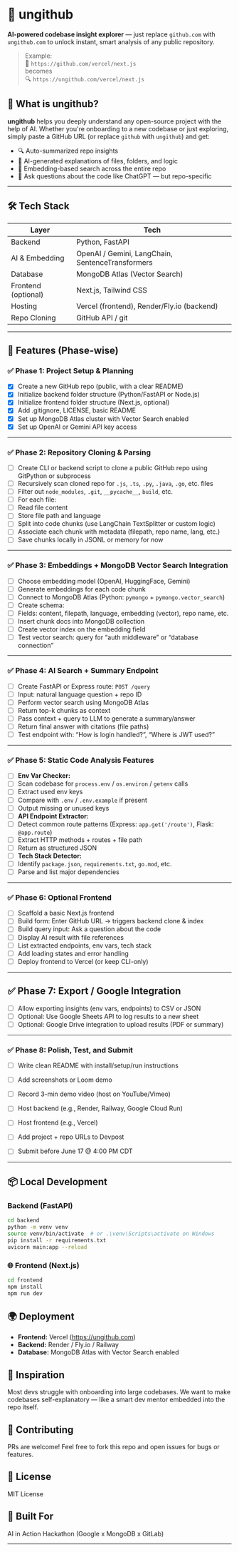# 🧠 ungithub

**AI-powered codebase insight explorer** — just replace `github.com` with `ungithub.com` to unlock instant, smart analysis of any public repository.

> Example:  
> 🔗 `https://github.com/vercel/next.js`  
> becomes  
> 🔍 `https://ungithub.com/vercel/next.js`


## 🚀 What is ungithub?

**ungithub** helps you deeply understand any open-source project with the help of AI. Whether you're onboarding to a new codebase or just exploring, simply paste a GitHub URL (or replace `github` with `ungithub`) and get:

- 🔍 Auto-summarized repo insights
- 🧠 AI-generated explanations of files, folders, and logic
- 🧩 Embedding-based search across the entire repo
- 📎 Ask questions about the code like ChatGPT — but repo-specific

---

## 🛠️ Tech Stack

| Layer        | Tech                          |
|-------------|-------------------------------|
| Backend      | Python, FastAPI               |
| AI & Embedding | OpenAI / Gemini, LangChain, SentenceTransformers |
| Database     | MongoDB Atlas (Vector Search) |
| Frontend (optional) | Next.js, Tailwind CSS          |
| Hosting      | Vercel (frontend), Render/Fly.io (backend) |
| Repo Cloning | GitHub API / git              |

---

## 🧰 Features (Phase-wise)
 
### ✅ Phase 1: Project Setup & Planning

- [x] Create a new GitHub repo (public, with a clear README)
- [x] Initialize backend folder structure (Python/FastAPI or Node.js)
- [x] Initialize frontend folder structure (Next.js, optional)
- [x] Add .gitignore, LICENSE, basic README
- [x] Set up MongoDB Atlas cluster with Vector Search enabled
- [x] Set up OpenAI or Gemini API key access

---

### ✅ Phase 2: Repository Cloning & Parsing

- [ ] Create CLI or backend script to clone a public GitHub repo using GitPython or subprocess
- [ ] Recursively scan cloned repo for `.js`, `.ts`, `.py`, `.java`, `.go`, etc. files
- [ ] Filter out `node_modules`, `.git`, `__pycache__`, `build`, etc.
- [ ] For each file:
- [ ] Read file content
- [ ] Store file path and language
- [ ] Split into code chunks (use LangChain TextSplitter or custom logic)
- [ ] Associate each chunk with metadata (filepath, repo name, lang, etc.)
- [ ] Save chunks locally in JSONL or memory for now

---

### ✅ Phase 3: Embeddings + MongoDB Vector Search Integration

- [ ] Choose embedding model (OpenAI, HuggingFace, Gemini)
- [ ] Generate embeddings for each code chunk
- [ ] Connect to MongoDB Atlas (Python: `pymongo` + `pymongo.vector_search`)
- [ ] Create schema:
- [ ] Fields: content, filepath, language, embedding (vector), repo name, etc.
- [ ] Insert chunk docs into MongoDB collection
- [ ] Create vector index on the embedding field
- [ ] Test vector search: query for “auth middleware” or “database connection”

---

### ✅ Phase 4: AI Search + Summary Endpoint

- [ ] Create FastAPI or Express route: `POST /query`
- [ ] Input: natural language question + repo ID
- [ ] Perform vector search using MongoDB Atlas
- [ ] Return top-k chunks as context
- [ ] Pass context + query to LLM to generate a summary/answer
- [ ] Return final answer with citations (file paths)
- [ ] Test endpoint with: “How is login handled?”, “Where is JWT used?”

---

### ✅ Phase 5: Static Code Analysis Features

- [ ] **Env Var Checker:**
- [ ] Scan codebase for `process.env` / `os.environ` / `getenv` calls
- [ ] Extract used env keys
- [ ] Compare with `.env` / `.env.example` if present
- [ ] Output missing or unused keys
- [ ] **API Endpoint Extractor:**
- [ ] Detect common route patterns (Express: `app.get('/route')`, Flask: `@app.route`)
- [ ] Extract HTTP methods + routes + file path
- [ ] Return as structured JSON
- [ ] **Tech Stack Detector:**
- [ ] Identify `package.json`, `requirements.txt`, `go.mod`, etc.
- [ ] Parse and list major dependencies

---

### ✅ Phase 6: Optional Frontend

- [ ] Scaffold a basic Next.js frontend
- [ ] Build form: Enter GitHub URL → triggers backend clone & index
- [ ] Build query input: Ask a question about the code
- [ ] Display AI result with file references
- [ ] List extracted endpoints, env vars, tech stack
- [ ] Add loading states and error handling
- [ ] Deploy frontend to Vercel (or keep CLI-only)

---

## ✅ Phase 7: Export / Google Integration

- [ ] Allow exporting insights (env vars, endpoints) to CSV or JSON
- [ ] Optional: Use Google Sheets API to log results to a new sheet
- [ ] Optional: Google Drive integration to upload results (PDF or summary)

---

### ✅ Phase 8: Polish, Test, and Submit

- [ ] Write clean README with install/setup/run instructions
- [ ] Add screenshots or Loom demo
- [ ] Record 3-min demo video (host on YouTube/Vimeo)
- [ ] Host backend (e.g., Render, Railway, Google Cloud Run)
- [ ] Host frontend (e.g., Vercel)
- [ ] Add project + repo URLs to Devpost
- [ ] Submit before June 17 @ 4:00 PM CDT


---

## 📦 Local Development

### Backend (FastAPI)

```bash
cd backend
python -m venv venv
source venv/bin/activate  # or .\venv\Scripts\activate on Windows
pip install -r requirements.txt
uvicorn main:app --reload
```

### 🌐 Frontend (Next.js)

```bash
cd frontend
npm install
npm run dev
```

## 🌍 Deployment

- **Frontend:** Vercel (https://ungithub.com)
- **Backend:** Render / Fly.io / Railway
- **Database:** MongoDB Atlas with Vector Search enabled

## 🧠 Inspiration

Most devs struggle with onboarding into large codebases. We want to make codebases self-explanatory — like a smart dev mentor embedded into the repo itself.

## 🤝 Contributing

PRs are welcome! Feel free to fork this repo and open issues for bugs or features.

## 📄 License

MIT License

## 🙌 Built For

AI in Action Hackathon (Google x MongoDB x GitLab)

---